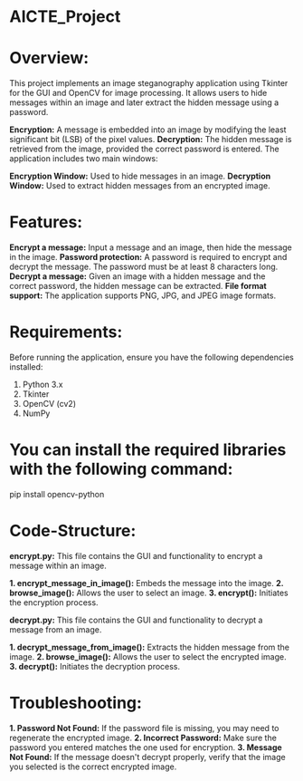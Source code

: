 # AICTE_Project

# **Overview:**
This project implements an image steganography application using Tkinter for the GUI and OpenCV for image processing. It allows users to hide messages within an image and later extract the hidden message using a password.

**Encryption:** A message is embedded into an image by modifying the least significant bit (LSB) of the pixel values.
**Decryption:** The hidden message is retrieved from the image, provided the correct password is entered.
The application includes two main windows:

**Encryption Window:** Used to hide messages in an image.
**Decryption Window:** Used to extract hidden messages from an encrypted image.

# **Features:** 
**Encrypt a message:** Input a message and an image, then hide the message in the image.
**Password protection:** A password is required to encrypt and decrypt the message. The password must be at least 8 characters long.
**Decrypt a message:** Given an image with a hidden message and the correct password, the hidden message can be extracted.
**File format support:** The application supports PNG, JPG, and JPEG image formats.

# **Requirements:**
Before running the application, ensure you have the following dependencies installed:
1. Python 3.x
2. Tkinter
3. OpenCV (cv2)
4. NumPy

# **You can install the required libraries with the following command:**
pip install opencv-python

# **Code-Structure:**
**encrypt.py:**
This file contains the GUI and functionality to encrypt a message within an image.

**1. encrypt_message_in_image():** Embeds the message into the image.
**2. browse_image():** Allows the user to select an image.
**3. encrypt():** Initiates the encryption process.

**decrypt.py:**
This file contains the GUI and functionality to decrypt a message from an image.

**1. decrypt_message_from_image():** Extracts the hidden message from the image.
**2. browse_image():** Allows the user to select the encrypted image.
**3. decrypt():** Initiates the decryption process.

# **Troubleshooting:**
**1. Password Not Found:** If the password file is missing, you may need to regenerate the encrypted image.
**2. Incorrect Password:** Make sure the password you entered matches the one used for encryption.
**3. Message Not Found:** If the message doesn't decrypt properly, verify that the image you selected is the correct encrypted image.
